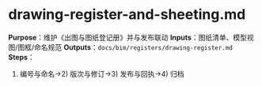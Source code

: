 # drawing-register-and-sheeting.md

**Purpose**：维护《出图与图纸登记册》并与发布联动
**Inputs**：图纸清单、模型视图/图框/命名规范
**Outputs**：`docs/bim/registers/drawing-register.md`
**Steps**：

1. 编号与命名→2) 版次与修订→3) 发布与回执→4) 归档
